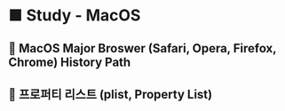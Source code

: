 # ■ Study - MacOS

## 🧐 MacOS Major Broswer (Safari, Opera, Firefox, Chrome) History Path

## 🧐 프로퍼티 리스트 (plist, Property List)
